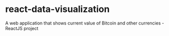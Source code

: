 # react-data-visualization
A web application that shows current value of Bitcoin and other currencies - ReactJS project
